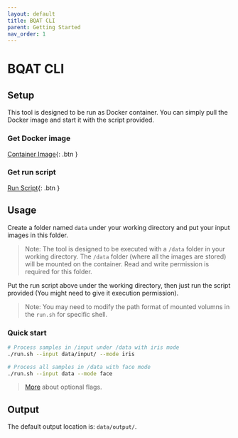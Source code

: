 ```yaml
---
layout: default
title: BQAT CLI
parent: Getting Started
nav_order: 1
---
```


# BQAT CLI

## Setup

This tool is designed to be run as Docker container. You can simply pull the Docker image and start it with the script provided.

### Get Docker image

[Container Image](https://github.com/Biometix/bqat-cli/pkgs/container/bqat-cli){: .btn }

### Get run script

[Run Script](https://raw.githubusercontent.com/Biometix/bqat-cli/main/run.sh){: .btn }

## Usage

Create a folder named `data` under your working directory and put your input images in this folder.

> Note: The tool is designed to be executed with a `/data` folder in your working directory. The `/data` folder (where all the images are stored) will be mounted on the container. Read and write permission is required for this folder.

Put the run script above under the working directory, then just run the script provided (You might need to give it execution permission).

> Note: You may need to modify the path format of mounted volumns in the `run.sh` for specific shell.

### Quick start

``` sh
# Process samples in /input under /data with iris mode
./run.sh --input data/input/ --mode iris

# Process all samples in /data with face mode
./run.sh --input data --mode face
```

> [More](https://biometix.github.io/solutions/cli.html) about optional flags.

## Output

The default output location is: `data/output/`.
